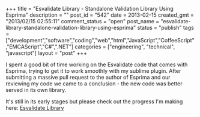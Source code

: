 +++
title = "Esvalidate Library - Standalone Validation Library Using Esprima"
description = ""
post_id = "542"
date = 2013-02-15
created_gmt = "2013/02/15 02:55:11"
comment_status = "open"
post_name = "esvalidate-library-standalone-validation-library-using-esprima"
status = "publish"
tags = ["development","software","coding","web","html","JavaScript","CoffeeScript","EMCAScript","C#",".NET"]
categories = ["engineering", "technical", "javascript"]
layout = "post"
+++

I spent a good bit of time working on the Esvalidate code that comes with Esprima, trying to get it to work smoothly with my sublime plugin. After submitting a massive pull request to the author of Esprima and our reviewing my code we came to a conclusion - the new code was better served in its own library.

It's still in its early stages but please check out the progress I'm making here: [Esvalidate Library](http://www.github.com/esvalidate)
